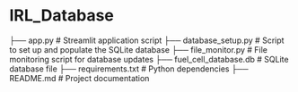 # IRL_Database
├── app.py                     # Streamlit application script
├── database_setup.py           # Script to set up and populate the SQLite database
├── file_monitor.py             # File monitoring script for database updates
├── fuel_cell_database.db       # SQLite database file
├── requirements.txt            # Python dependencies
├── README.md                   # Project documentation
